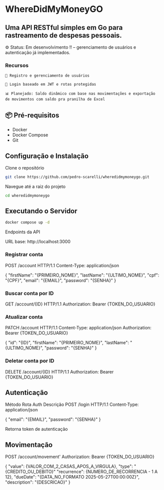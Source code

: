 # WhereDidMyMoneyGO

## Uma API RESTful simples em Go para rastreamento de despesas pessoais.

⚙️ Status: Em desenvolvimento !! – gerenciamento de usuários e autenticação já implementados.

### Recursos

    👤 Registro e gerenciamento de usuários

    🔐 Login baseado em JWT e rotas protegidas

    📊 Planejado: Saldo dinâmico com base nas movimentações e exportação de movimentos com saldo pra pranilha de Excel

## 📦 Pré-requisitos

- Docker
- Docker Compose
- Git

## Configuração e Instalação

Clone o repositório

```bash
git clone https://github.com/pedro-scarelli/wheredidmymoneygo.git
```

Navegue até a raiz do projeto

```bash
cd wheredidmymoneygo
```

## Executando o Servidor

```bash
docker compose up -d
```

Endpoints da API

URL base: http://localhost:3000

### Registrar conta

POST /account HTTP/1.1
Content-Type: application/json

{
"firstName": "{PRIMEIRO_NOME}",
"lastName": "{ULTIMO_NOME}",
"cpf": "{CPF}",
"email": "{EMAIL}",
"password": "{SENHA}"
}

### Buscar conta por ID

GET /account/{ID} HTTP/1.1
Authorization: Bearer {TOKEN_DO_USUARIO}

### Atualizar conta

PATCH /account HTTP/1.1
Content-Type: application/json
Authorization: Bearer {TOKEN_DO_USUARIO}

{
"id": "{ID}",
"firstName": "{PRIMEIRO_NOME}",
"lastName": "{ULTIMO_NOME}",
"password": "{SENHA}"
}

### Deletar conta por ID

DELETE /account/{ID} HTTP/1.1
Authorization: Bearer {TOKEN_DO_USUARIO}

## Autenticação

Método Rota Auth Descrição
POST /login HTTP/1.1
Content-Type: application/json

{
"email": "{EMAIL}",
"password": "{SENHA}"
}

Retorna token de autenticação

## Movimentação

POST /account/movement'
Authorization: Bearer {TOKEN_DO_USUARIO}

{
"value": {VALOR_COM_2_CASAS_APOS_A_VIRGULA},
"type": "{CREDITO_OU_DEBITO}"
"recurrence": {NUMERO_DE_RECORRENCIA - 1 A 12},
"dueDate": "{DATA_NO_FORMATO 2025-05-27T00:00:00Z}",
"description": "{DESCRICAO}"
}
